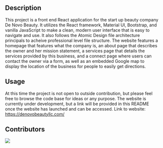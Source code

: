 ## Description
This project is a front end React application for the start up beauty company De Novo Beauty. It utilizes the React framework, Material UI, Bootstrap, and vanilla JavaScript to make a clean, modern user interface that is easy to navigate and use. It also follows the Atomic Design file architecture principals to acheive professional level file structure. The website features a homepage that features what the company is, an about page that describes the owner and her mission statement, a services page that details the services provided by this business, and a connect page where users can contact the owner via a form, as well as an embedded Google map to display the location of the business for people to easily get directions. 

## Usage 
At this time the project is not open to outside contribution, but please feel free to browse the code base for ideas or any purpose. The website is currently under development, but a link will be provided in this README once the website has launched and can be accessed. 
Link to website: https://denovobeautyllc.com/

## Contributors
<a href="https://github.com/JerimiahK">
  <img src="https://github.com/JerimiahK.png?size=50">
</a>
